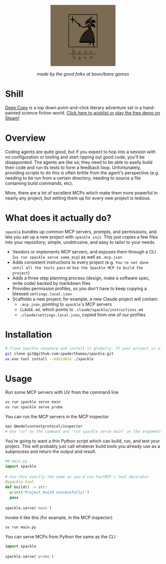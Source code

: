 <p align="center">
    <img src="asset/github/boon_bane.png" alt="Always check the alt text!" width="210">
</p>

<p align="center">
  <i>made by the good folks at boon/bane games</i>
</p>

# Shill
[Deep Copy](https://store.steampowered.com/app/2639990/Deep_Copy/) is a top down point-and-click literary adventure set in a hand-painted science fiction world. [Click here to wishlist or play the free demo on Steam!](https://store.steampowered.com/app/2639990/Deep_Copy/)

# Overview
Coding agents are quite good, but if you expect to hop into a session with no configuration or tooling and start ripping out good code, you'll be disappointed. The agents are like us; they need to be able to easily build their code and run its tests to form a feedback loop. Unfortunately, providing scripts to do this is often brittle from the agent's perspective (e.g. needing to be run from a certain directory, needing to source a file containing build commands, etc).

More, there are a lot of excellent MCPs which make them more powerful in nearly any project, but setting them up for every new project is tedious.

# What does it actually do?
`spackle` bundles up common MCP servers, prompts, and permissions, and lets you set up a new project with `spackle init`. This just copies a few files into your repository; simple, unobtrusive, and easy to tailor to your needs.

- Vendors or implements MCP servers, and exposes them through a CLI (`uv run spackle serve some_mcp`) as well as `.mcp.json`
- Adds consistent instructions to every project (e.g. `You're not done until all the tests pass` or `Use the Spackle MCP to build the project`)
- Adds a three step planning process (design, make a software spec, write code) backed by markdown files
- Provides permission profiles, so you don't have to keep copying a blessed `settings.local.json`
- Scaffolds a new project; for example, a new Claude project will contain:
  - `.mcp.json`, pointing to `spackle`'s MCP servers
  - `CLAUDE.md`, which points to `.claude/spackle/instructions.md`
  - `.claude/settings.local.json`, copied from one of our profiles

# Installation
```bash
# Clone Spackle anywhere and install it globally. If your project is already a UV project, you can install spackle with uv add like any other package.
git clone git@github.com:spaderthomas/spackle.git 
uv.exe tool install --editable ./spackle
```

# Usage
Run some MCP servers with UV from the command line
```bash
uv run spackle serve main 
uv run spackle serve probe
```

You can run the MCP servers in the MCP inspector
```bash
npx @modelcontextprotocol/inspector
# Use "uv" as the command and "run spackle serve main" as the arguments
```

You're going to want a thin Python script which can build, run, and test your project. This will probably just call whatever build tools you already use as a subprocess and return the output and result.
```python
## main.py
import spackle

# Use this exactly the same as you'd use FastMCP's tool decorator
@spackle.tool
def build() -> str:
  print('Project build successfully!')
  pass

spackle.serve('main')
```

Invoke it like this (for example, in the MCP inspector)
```bash
uv run main.py
```

You can serve MCPs from Python the same as the CLI
```python
import spackle

spackle.serve('probe')
```
